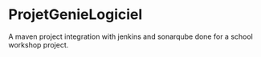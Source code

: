 # ProjetGenieLogiciel
 
 A maven project integration with jenkins and sonarqube done for a school workshop project.
